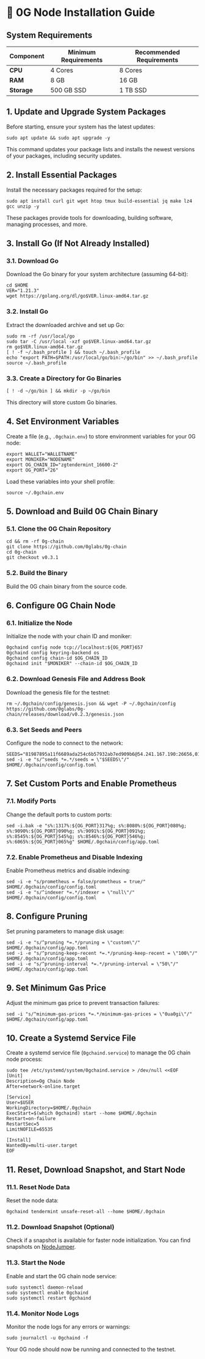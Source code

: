 # 💾 0G Node Installation Guide

## **System Requirements**

| **Component** | **Minimum Requirements** | **Recommended Requirements** |
|---------------|--------------------------|------------------------------|
| **CPU**       | 4 Cores                   | 8 Cores                      |
| **RAM**       | 8 GB                      | 16 GB                        |
| **Storage**   | 500 GB SSD                | 1 TB SSD                     |

## 1. Update and Upgrade System Packages

Before starting, ensure your system has the latest updates:

```shell
sudo apt update && sudo apt upgrade -y
```

This command updates your package lists and installs the newest versions of your packages, including security updates.

## 2. Install Essential Packages

Install the necessary packages required for the setup:

```shell
sudo apt install curl git wget htop tmux build-essential jq make lz4 gcc unzip -y
```

These packages provide tools for downloading, building software, managing processes, and more.

## 3. Install Go (If Not Already Installed)

### 3.1. Download Go

Download the Go binary for your system architecture (assuming 64-bit):

```shell
cd $HOME
VER="1.21.3"
wget https://golang.org/dl/go$VER.linux-amd64.tar.gz
```

### 3.2. Install Go

Extract the downloaded archive and set up Go:

```shell
sudo rm -rf /usr/local/go
sudo tar -C /usr/local -xzf go$VER.linux-amd64.tar.gz
rm go$VER.linux-amd64.tar.gz
[ ! -f ~/.bash_profile ] && touch ~/.bash_profile
echo "export PATH=$PATH:/usr/local/go/bin:~/go/bin" >> ~/.bash_profile
source ~/.bash_profile
```

### 3.3. Create a Directory for Go Binaries

```shell
[ ! -d ~/go/bin ] && mkdir -p ~/go/bin
```

This directory will store custom Go binaries.

## 4. Set Environment Variables

Create a file (e.g., `.0gchain.env`) to store environment variables for your 0G node:

```shell
export WALLET="WALLETNAME"
export MONIKER="NODENAME"
export OG_CHAIN_ID="zgtendermint_16600-2"
export OG_PORT="26"
```

Load these variables into your shell profile:

```shell
source ~/.0gchain.env
```

## 5. Download and Build 0G Chain Binary

### 5.1. Clone the 0G Chain Repository

```shell
cd && rm -rf 0g-chain
git clone https://github.com/0glabs/0g-chain
cd 0g-chain
git checkout v0.3.1
```

### 5.2. Build the Binary

Build the 0G chain binary from the source code.

## 6. Configure 0G Chain Node

### 6.1. Initialize the Node

Initialize the node with your chain ID and moniker:

```shell
0gchaind config node tcp://localhost:${OG_PORT}657
0gchaind config keyring-backend os
0gchaind config chain-id $OG_CHAIN_ID
0gchaind init "$MONIKER" --chain-id $OG_CHAIN_ID
```

### 6.2. Download Genesis File and Address Book

Download the genesis file for the testnet:

```shell
rm ~/.0gchain/config/genesis.json && wget -P ~/.0gchain/config https://github.com/0glabs/0g-chain/releases/download/v0.2.3/genesis.json
```

### 6.3. Set Seeds and Peers

Configure the node to connect to the network:

```shell
SEEDS="81987895a11f6689ada254c6b57932ab7ed909b6@54.241.167.190:26656,010fb4de28667725a4fef26cdc7f9452cc34b16d@54.176.175.48:26656,e9b4bc203197b62cc7e6a80a64742e752f4210d5@54.193.250.204:26656,68b9145889e7576b652ca68d985826abd46ad660@18.166.164.232:26656"
sed -i -e "s/^seeds *=.*/seeds = \"$SEEDS\"/" $HOME/.0gchain/config/config.toml
```

## 7. Set Custom Ports and Enable Prometheus

### 7.1. Modify Ports

Change the default ports to custom ports:

```shell
sed -i.bak -e "s%:1317%:${OG_PORT}317%g; s%:8080%:${OG_PORT}080%g; s%:9090%:${OG_PORT}090%g; s%:9091%:${OG_PORT}091%g; s%:8545%:${OG_PORT}545%g; s%:8546%:${OG_PORT}546%g; s%:6065%:${OG_PORT}065%g" $HOME/.0gchain/config/app.toml
```

### 7.2. Enable Prometheus and Disable Indexing

Enable Prometheus metrics and disable indexing:

```shell
sed -i -e "s/prometheus = false/prometheus = true/" $HOME/.0gchain/config/config.toml
sed -i -e "s/^indexer *=.*/indexer = \"null\"/" $HOME/.0gchain/config/config.toml
```

## 8. Configure Pruning

Set pruning parameters to manage disk usage:

```shell
sed -i -e "s/^pruning *=.*/pruning = \"custom\"/" $HOME/.0gchain/config/app.toml
sed -i -e "s/^pruning-keep-recent *=.*/pruning-keep-recent = \"100\"/" $HOME/.0gchain/config/app.toml
sed -i -e "s/^pruning-interval *=.*/pruning-interval = \"50\"/" $HOME/.0gchain/config/app.toml
```

## 9. Set Minimum Gas Price

Adjust the minimum gas price to prevent transaction failures:

```shell
sed -i "s/^minimum-gas-prices *=.*/minimum-gas-prices = \"0ua0gi\"/" $HOME/.0gchain/config/app.toml
```

## 10. Create a Systemd Service File

Create a systemd service file (`0gchaind.service`) to manage the 0G chain node process:

```shell
sudo tee /etc/systemd/system/0gchaind.service > /dev/null <<EOF
[Unit]
Description=Og Chain Node
After=network-online.target

[Service]
User=$USER
WorkingDirectory=$HOME/.0gchain
ExecStart=$(which 0gchaind) start --home $HOME/.0gchain
Restart=on-failure
RestartSec=5
LimitNOFILE=65535

[Install]
WantedBy=multi-user.target
EOF
```

## 11. Reset, Download Snapshot, and Start Node

### 11.1. Reset Node Data

Reset the node data:

```shell
0gchaind tendermint unsafe-reset-all --home $HOME/.0gchain
```

### 11.2. Download Snapshot (Optional)

Check if a snapshot is available for faster node initialization. You can find snapshots on [NodeJumper](https://app.nodejumper.io/0g-testnet/sync).

### 11.3. Start the Node

Enable and start the 0G chain node service:

```shell
sudo systemctl daemon-reload
sudo systemctl enable 0gchaind
sudo systemctl restart 0gchaind
```

### 11.4. Monitor Node Logs

Monitor the node logs for any errors or warnings:

```shell
sudo journalctl -u 0gchaind -f
```

Your 0G node should now be running and connected to the testnet.
